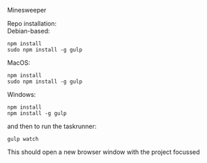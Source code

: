 Minesweeper

Repo installation:  
Debian-based:
```
npm install
sudo npm install -g gulp
```
MacOS:
```
npm install
sudo npm install -g gulp
```

Windows:
```
npm install
npm install -g gulp
```

and then to run the taskrunner:
```
gulp watch
```
This should open a new browser window with the project focussed
